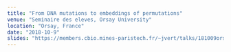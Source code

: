 ```yaml
---
title: "From DNA mutations to embeddings of permutations"
venue: "Seminaire des eleves, Orsay University"
location: "Orsay, France"
date: "2018-10-9"
slides: "https://members.cbio.mines-paristech.fr/~jvert/talks/181009orsay/orsay.pdf"
---
```

